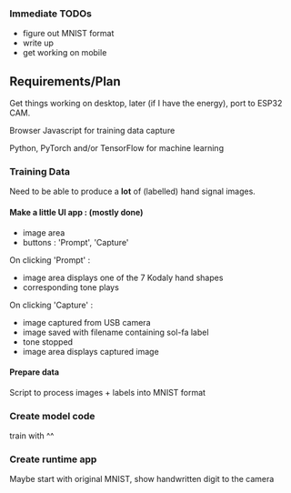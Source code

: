 ### Immediate TODOs

- figure out MNIST format
- write up
- get working on mobile

## Requirements/Plan

Get things working on desktop, later (if I have the energy), port to ESP32 CAM.

Browser Javascript for training data capture

Python, PyTorch and/or TensorFlow for machine learning

### Training Data

Need to be able to produce a **lot** of (labelled) hand signal images.

#### Make a little UI app : (mostly done)

- image area
- buttons : 'Prompt', 'Capture'

On clicking 'Prompt' :

- image area displays one of the 7 Kodaly hand shapes
- corresponding tone plays

On clicking 'Capture' :

- image captured from USB camera
- image saved with filename containing sol-fa label
- tone stopped
- image area displays captured image

#### Prepare data

Script to process images + labels into MNIST format

### Create model code

train with ^^

### Create runtime app

Maybe start with original MNIST, show handwritten digit to the camera
